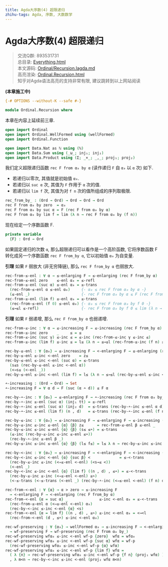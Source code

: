 ```yaml
---
title: Agda大序数(4) 超限递归
zhihu-tags: Agda, 序数, 大数数学
---
```


# Agda大序数(4) 超限递归

> 交流Q群: 893531731  
> 总目录: [Everything.html](https://choukh.github.io/agda-lvo/Everything.html)  
> 本文源码: [Ordinal/Recursion.lagda.md](https://github.com/choukh/agda-lvo/blob/main/src/Ordinal/Recursion.lagda.md)  
> 高亮渲染: [Ordinal.Recursion.html](https://choukh.github.io/agda-lvo/Ordinal.Recursion.html)  
> 知乎对Agda语法高亮的支持非常有限, 建议跳转到以上网站阅读  

**(本章施工中)**

```agda
{-# OPTIONS --without-K --safe #-}

module Ordinal.Recursion where
```

本章在内容上延续前三章.

```agda
open import Ordinal
open import Ordinal.WellFormed using (wellFormed)
open import Ordinal.Function

open import Data.Nat as ℕ using (ℕ)
open import Data.Sum using (_⊎_; inj₁; inj₂)
open import Data.Product using (Σ; _×_; _,_; proj₁; proj₂)
```

我们定义超限递归函数 `rec F from α₀ by α` (读作递归 `F` 自 `α₀` 以 `α` 次) 如下.

- 若递归以零次, 其值就是初始值 `α₀`.
- 若递归以 `suc α` 次, 其值为 `F` 作用于 `α` 次的值.
- 若递归以 `lim f` 次, 其值为对 `f n` 次的值所组成的序列取极限.

```agda
rec_from_by_ : (Ord → Ord) → Ord → Ord → Ord
rec F from α₀ by zero  = α₀
rec F from α₀ by suc α = F (rec F from α₀ by α)
rec F from α₀ by lim f = lim (λ n → rec F from α₀ by (f n))
```

现在给定一个序数函数 F.

```agda
private variable
  {F} : Ord → Ord
```

如果固定递归的次数 `α`, 那么超限递归可以看作是一个高阶函数, 它将序数函数 F 转化成另一个序数函数 `rec F from_by α`, 它以初始值 `α₀` 为自变量.

**引理** 如果 `F` 弱放大 (非无穷降链), 那么 `rec F from_by α` 也弱放大.

```agda
rec-from-≤-enl : ∀ α → ≤-enlarging F → ≤-enlarging (rec F from_by α)
rec-from-≤-enl zero    ≤-enl α₀ = ≤-refl
rec-from-≤-enl (suc α) ≤-enl α₀ = ≤-trans
  (rec-from-≤-enl α ≤-enl α₀)     {- α₀ ≤ rec F from α₀ by α -}
  (≤-enl _)                       {- rec F from α₀ by α ≤ F (rec F from α₀ by α) -}
rec-from-≤-enl (lim f) ≤-enl α₀ = ≤-trans
  (rec-from-≤-enl (f 0) ≤-enl α₀) {- α₀ ≤ rec F from α₀ by f 0 -}
  (≤→≤l ≤-refl)                   {- rec F from α₀ by f 0 ≤ lim (λ n → rec F from α₀ by f n) -}
```

**引理** 如果 `F` 弱递增, 那么 `rec F from_by α` 也弱递增.

```agda
rec-from-≤-inc : ∀ α → ≤-increasing F → ≤-increasing (rec F from_by α)
rec-from-≤-inc zero    _     ≤ = ≤
rec-from-≤-inc (suc γ) ≤-inc ≤ = ≤-inc (rec-from-≤-inc γ ≤-inc ≤)
rec-from-≤-inc (lim f) ≤-inc ≤ = l≤ (λ n → ≤→≤l (rec-from-≤-inc (f n) ≤-inc ≤))
```



```agda
rec-by-≤-enl : ∀ {α₀} → ≤-increasing F → <-enlarging F → ≤-enlarging (rec F from α₀ by_)
rec-by-≤-enl ≤-inc <-enl zero    = z≤
rec-by-≤-enl ≤-inc <-enl (suc α) = ≤-trans
  (s≤s (rec-by-≤-enl ≤-inc <-enl α))
  (<→s≤ (<-enl _))
rec-by-≤-enl ≤-inc <-enl (lim f) = l≤ (λ n → ≤→≤l (rec-by-≤-enl ≤-inc <-enl (f n)))
```

```agda
∸-increasing : (Ord → Ord) → Set
∸-increasing F = ∀ α d → F (suc (α ∸ d)) ≤ F α
```

```agda
rec-by-∸-inc : ∀ {α₀} → ≤-enlarging F → ∸-increasing (rec F from α₀ by_)
rec-by-∸-inc ≤-enl (suc α) (inj₁ tt) = ≤-refl
rec-by-∸-inc ≤-enl (suc α) (inj₂ d)  = ≤-trans (rec-by-∸-inc ≤-enl α d) (≤-enl _)
rec-by-∸-inc ≤-enl (lim f) (n , d)   = ≤-trans (rec-by-∸-inc ≤-enl (f n) d) (≤→≤l ≤-refl)
```

```agda
rec-by-≤-inc : ∀ {α₀} → ≤-increasing F → ≤-enlarging F → ≤-increasing (rec F from α₀ by_)
rec-by-≤-inc ≤-inc ≤-enl {α} {β} z≤      = rec-from-≤-enl β ≤-enl _
rec-by-≤-inc ≤-inc ≤-enl {α} {β} (s≤ ≤∸) = ≤-trans
  (≤-inc (rec-by-≤-inc ≤-inc ≤-enl ≤∸))
  (rec-by-∸-inc ≤-enl β _)
rec-by-≤-inc ≤-inc ≤-enl {α} {β} (l≤ f≤) = l≤ λ n → rec-by-≤-inc ≤-inc ≤-enl (f≤ n)
```

```agda
rec-by-<-inc : ∀ {α₀} → ≤-increasing F → <-enlarging F → <-increasing (rec F from α₀ by_)
rec-by-<-inc ≤-inc <-enl {α} {suc β} <             = ≤-<-trans
  (rec-by-≤-inc ≤-inc (<⇒≤-enl <-enl) (<s→≤ <))
  (<-enl _)
rec-by-<-inc ≤-inc <-enl {α} {lim f} ((n , d) , ≤∸) = ≤-<-trans
  (rec-by-≤-inc ≤-inc (<⇒≤-enl <-enl) ≤∸)
  (<-≤-trans (<-≤-trans (<-enl _) (rec-by-∸-inc (<⇒≤-enl <-enl) (f n) d)) f≤l)
```

```agda
rec-from-<-enl : ∀ {α} → α > zero → ≤-increasing F
  → <-enlarging F → <-enlarging (rec F from_by α)
rec-from-<-enl {α = suc α} _              ≤-inc <-enl α₀ = ≤-<-trans
  (rec-from-≤-enl α (<⇒≤-enl <-enl) α₀)
  (rec-by-<-inc ≤-inc <-enl {α} <s)
rec-from-<-enl {α = lim f} ((n , d) , ≤∸) ≤-inc <-enl α₀ = <→<l
  (rec-from-<-enl (d , ≤∸) ≤-inc <-enl α₀)
```

```agda
rec-wf-preserving : ∀ {α₀} → wellFormed α₀ → ≤-increasing F → <-enlarging F
  → wf-preserving F → wf-preserving (rec F from α₀ by_)
rec-wf-preserving wfα₀ ≤-inc <-enl wf-p {zero}  wfα = wfα₀
rec-wf-preserving wfα₀ ≤-inc <-enl wf-p {suc α} wfα = wf-p
  (rec-wf-preserving wfα₀ ≤-inc <-enl wf-p {α} wfα)
rec-wf-preserving wfα₀ ≤-inc <-enl wf-p {lim f} wfα =
  ( λ {n} → rec-wf-preserving wfα₀ ≤-inc <-enl wf-p {f n} (proj₁ wfα) )
  , λ m<n → rec-by-<-inc ≤-inc <-enl (proj₂ wfα m<n)
```
